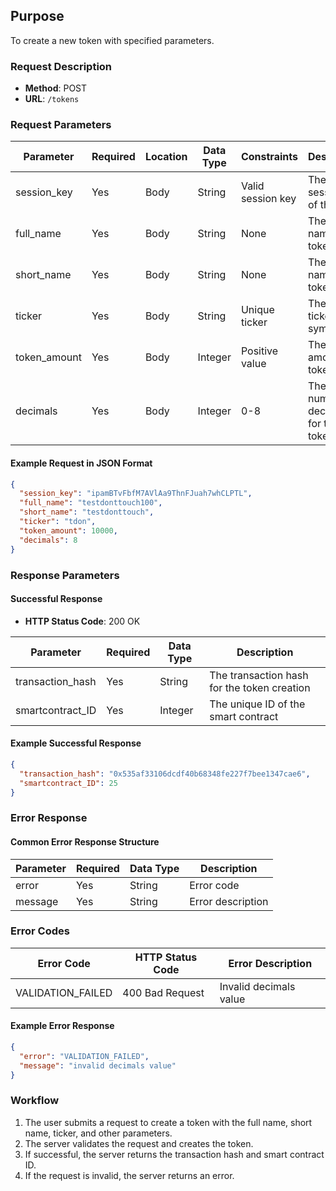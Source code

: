 
## Purpose
To create a new token with specified parameters.

### Request Description
- **Method**: POST  
- **URL**: `/tokens`

### Request Parameters

| Parameter       | Required | Location | Data Type | Constraints         | Description                      |
| --------------- | -------- | -------- | --------- | ------------------- | -------------------------------- |
| session_key     | Yes      | Body     | String    | Valid session key   | The session key of the user      |
| full_name       | Yes      | Body     | String    | None                | The full name of the token       |
| short_name      | Yes      | Body     | String    | None                | The short name of the token      |
| ticker          | Yes      | Body     | String    | Unique ticker       | The token ticker symbol          |
| token_amount    | Yes      | Body     | Integer   | Positive value      | The total amount of tokens       |
| decimals        | Yes      | Body     | Integer   | 0-8                 | The number of decimals for the token|

#### Example Request in JSON Format
```json
{
  "session_key": "ipamBTvFbfM7AVlAa9ThnFJuah7whCLPTL",
  "full_name": "testdonttouch100",
  "short_name": "testdonttouch",
  "ticker": "tdon",
  "token_amount": 10000,
  "decimals": 8
}
```

### Response Parameters

#### Successful Response
- **HTTP Status Code**: 200 OK

| Parameter          | Required | Data Type | Description                                |
| ------------------ | -------- | --------- | ------------------------------------------ |
| transaction_hash   | Yes      | String    | The transaction hash for the token creation|
| smartcontract_ID   | Yes      | Integer   | The unique ID of the smart contract        |

#### Example Successful Response
```json
{
  "transaction_hash": "0x535af33106dcdf40b68348fe227f7bee1347cae6",
  "smartcontract_ID": 25
}
```

### Error Response
#### Common Error Response Structure

| Parameter | Required | Data Type | Description          |
| --------- | -------- | --------- | -------------------- |
| error     | Yes      | String    | Error code           |
| message   | Yes      | String    | Error description    |

### Error Codes

| Error Code              | HTTP Status Code  | Error Description                  |
| ----------------------- | ----------------- | ---------------------------------- |
| VALIDATION_FAILED       | 400 Bad Request   | Invalid decimals value             |

#### Example Error Response
```json
{
  "error": "VALIDATION_FAILED",
  "message": "invalid decimals value"
}
```

### Workflow
1. The user submits a request to create a token with the full name, short name, ticker, and other parameters.
2. The server validates the request and creates the token.
3. If successful, the server returns the transaction hash and smart contract ID.
4. If the request is invalid, the server returns an error.
